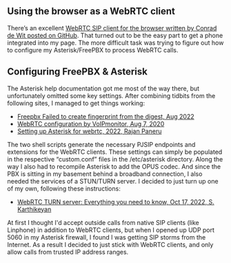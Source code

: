 ## Using the browser as a WebRTC client
There’s an excellent [WebRTC SIP client for the browser written by Conrad de Wit posted on GitHub](https://github.com/InnovateAsterisk/Browser-Phone).  That turned out to be the easy part to get a phone integrated into my page.  The more difficult task was trying to figure out how to configure my Asterisk/FreePBX to process WebRTC calls.

## Configuring FreePBX & Asterisk
The Asterisk help documentation got me most of the way there, but unfortunately omitted some key settings.  After combining tidbits from the following sites, I managed to get things working:
+ [Freepbx Failed to create fingerprint from the digest, Aug 2022](https://community.freepbx.org/t/freepbx-failed-to-create-fingerprint-from-the-digest/85205)
+ [WebRTC configuration by VoIPmonitor, Aug 7, 2020](https://www.voipmonitor.org/doc/WebRTC)
+ [Setting up Asterisk for webrtc, 2022, Rajan Paneru](https://gist.github.com/paneru-rajan/01f73e3ec79c2b7a647824e76b901de8)

The two shell scripts generate the necessary PJSIP endpoints and extensions for the WebRTC clients.  These settings can simply be populated in the respective “custom.conf” files in the /etc/asterisk directory. Along the way I also had to recompile Asterisk to add the OPUS codec. And since the PBX is sitting in my basement behind a broadband connection, I also needed the services of a STUN/TURN server.  I decided to just turn up one of my own, following these instructions:
+ [WebRTC TURN server: Everything you need to know, Oct 17, 2022, S. Karthikeyan](https://www.100ms.live/blog/webrtc-turn-server)

At first I thought I'd accept outside calls from native SIP clients (like Linphone) in addition to WebRTC clients, but when I opened up UDP port 5060 in my Asterisk firewall, I found I was getting SIP storms from the Internet.  As a result I decided to just stick with WebRTC clients, and only allow calls from trusted IP address ranges. 
